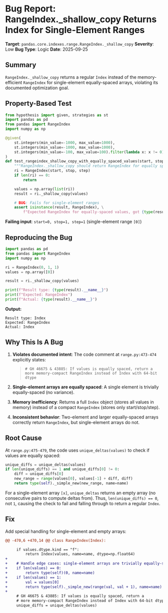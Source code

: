 # Bug Report: RangeIndex._shallow_copy Returns Index for Single-Element Ranges

**Target**: `pandas.core.indexes.range.RangeIndex._shallow_copy`
**Severity**: Low
**Bug Type**: Logic
**Date**: 2025-09-25

## Summary

`RangeIndex._shallow_copy` returns a regular `Index` instead of the memory-efficient `RangeIndex` for single-element equally-spaced arrays, violating its documented optimization goal.

## Property-Based Test

```python
from hypothesis import given, strategies as st
import pandas as pd
from pandas import RangeIndex
import numpy as np

@given(
    st.integers(min_value=-1000, max_value=1000),
    st.integers(min_value=-1000, max_value=1000),
    st.integers(min_value=-100, max_value=100).filter(lambda x: x != 0)
)
def test_rangeindex_shallow_copy_with_equally_spaced_values(start, stop, step):
    """RangeIndex._shallow_copy should return RangeIndex for equally spaced values."""
    ri = RangeIndex(start, stop, step)
    if len(ri) == 0:
        return

    values = np.array(list(ri))
    result = ri._shallow_copy(values)

    # BUG: Fails for single-element ranges
    assert isinstance(result, RangeIndex), \
        f"Expected RangeIndex for equally-spaced values, got {type(result)}"
```

**Failing input**: `start=0, stop=1, step=1` (single-element range `[0]`)

## Reproducing the Bug

```python
import pandas as pd
from pandas import RangeIndex
import numpy as np

ri = RangeIndex(0, 1, 1)
values = np.array([0])

result = ri._shallow_copy(values)

print(f"Result type: {type(result).__name__}")
print(f"Expected: RangeIndex")
print(f"Actual: {type(result).__name__}")
```

**Output:**
```
Result type: Index
Expected: RangeIndex
Actual: Index
```

## Why This Is A Bug

1. **Violates documented intent**: The code comment at `range.py:473-474` explicitly states:
   > `# GH 46675 & 43885: If values is equally spaced, return a more memory-compact RangeIndex instead of Index with 64-bit dtype`

2. **Single-element arrays are equally spaced**: A single element is trivially equally-spaced (no variance).

3. **Memory inefficiency**: Returns a full `Index` object (stores all values in memory) instead of a compact `RangeIndex` (stores only start/stop/step).

4. **Inconsistent behavior**: Two-element and larger equally-spaced arrays correctly return `RangeIndex`, but single-element arrays do not.

## Root Cause

At `range.py:475-479`, the code uses `unique_deltas(values)` to check if values are equally spaced:

```python
unique_diffs = unique_deltas(values)
if len(unique_diffs) == 1 and unique_diffs[0] != 0:
    diff = unique_diffs[0]
    new_range = range(values[0], values[-1] + diff, diff)
    return type(self)._simple_new(new_range, name=name)
```

For a single-element array `[x]`, `unique_deltas` returns an empty array (no consecutive pairs to compute deltas from). Thus, `len(unique_diffs) == 0`, not `1`, causing the check to fail and falling through to return a regular `Index`.

## Fix

Add special handling for single-element and empty arrays:

```diff
@@ -470,6 +470,14 @@ class RangeIndex(Index):

     if values.dtype.kind == "f":
         return Index(values, name=name, dtype=np.float64)
+
+    # Handle edge cases: single-element arrays are trivially equally-spaced
+    if len(values) == 0:
+        return type(self)(0, name=name)
+    if len(values) == 1:
+        val = values[0]
+        return type(self)._simple_new(range(val, val + 1), name=name)
+
     # GH 46675 & 43885: If values is equally spaced, return a
     # more memory-compact RangeIndex instead of Index with 64-bit dtype
     unique_diffs = unique_deltas(values)
```